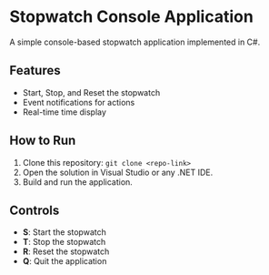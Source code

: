 # Stopwatch Console Application

A simple console-based stopwatch application implemented in C#.

## Features

- Start, Stop, and Reset the stopwatch
- Event notifications for actions
- Real-time time display

## How to Run

1. Clone this repository: `git clone <repo-link>`
2. Open the solution in Visual Studio or any .NET IDE.
3. Build and run the application.

## Controls

- **S**: Start the stopwatch
- **T**: Stop the stopwatch
- **R**: Reset the stopwatch
- **Q**: Quit the application
